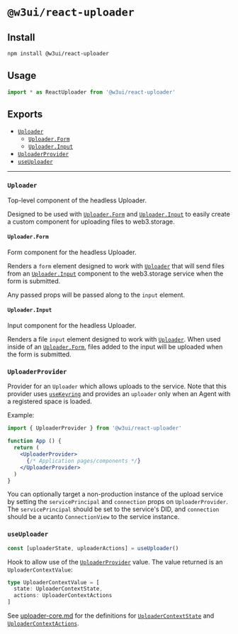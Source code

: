 # `@w3ui/react-uploader`

## Install

```sh
npm install @w3ui/react-uploader
```

## Usage

```js
import * as ReactUploader from '@w3ui/react-uploader'
```

## Exports

* [`Uploader`](#uploader)
  * [`Uploader.Form`](#uploaderform)
  * [`Uploader.Input`](#uploaderinput)
* [`UploaderProvider`](#uploaderprovider)
* [`useUploader`](#useuploader)

---

### `Uploader`

Top-level component of the headless Uploader.

Designed to be used with [`Uploader.Form`](#uploaderform) and [`Uploader.Input`](#uploaderinput) to easily create a custom component for uploading files to web3.storage.

#### `Uploader.Form`

Form component for the headless Uploader.

Renders a `form` element designed to work with [`Uploader`](#uploader) that will send files from an [`Uploader.Input`](#uploaderinput) component to the web3.storage service when the form is submitted.

Any passed props will be passed along to the `input` element.

#### `Uploader.Input`

Input component for the headless Uploader.

Renders a file `input` element designed to work with [`Uploader`](#uploader). When used inside of an [`Uploader.Form`](#uploaderform), files added to the input will be uploaded when the form is submitted.

### `UploaderProvider`

Provider for an `Uploader` which allows uploads to the service. Note that this provider uses [`useKeyring`](./react-keyring#usekeyring) and provides an `uploader` only when an Agent with a registered space is loaded.

Example:

```jsx
import { UploaderProvider } from '@w3ui/react-uploader'

function App () {
  return (
    <UploaderProvider>
      {/* Application pages/components */}
    </UploaderProvider>
  )
}
```

You can optionally target a non-production instance of the upload service by setting the `servicePrincipal` and `connection` props on `UploaderProvider`. The `servicePrincipal` should be set to the service's DID, and `connection` should be a ucanto `ConnectionView` to the service instance.

### `useUploader`

```ts
const [uploaderState, uploaderActions] = useUploader()
```

Hook to allow use of the [`UploaderProvider`](#uploaderprovider) value. The value returned is an `UploaderContextValue`:

```ts
type UploaderContextValue = [
  state: UploaderContextState,
  actions: UploaderContextActions
]
```

See [uploader-core.md](./uploader-core.md) for the definitions for [`UploaderContextState`](./uploader-core.md#uploadercontextstate) and [`UploaderContextActions`](./uploader-core.md#uploadercontextactions).